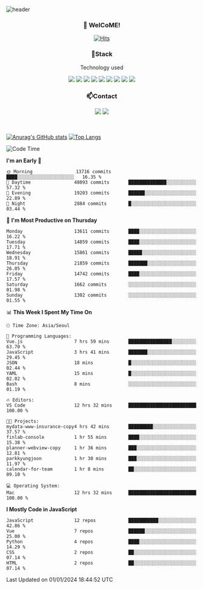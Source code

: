 ![header](https://capsule-render.vercel.app/api?type=waving&color=gradient&height=200&text=Kyungjoon&fontAlign=70&fontAlignY=40&animation=twinkling)

<h3 align="center">👋 WelCoME!</h3>

<div align=center>
  
[![Hits](https://hits.seeyoufarm.com/api/count/incr/badge.svg?url=https%3A%2F%2Fgithub.com%2Fuvula6921&count_bg=%2322BAC9&title_bg=%23827F7F&icon=iconify.svg&icon_color=%2325A27F&title=visits&edge_flat=false)](https://hits.seeyoufarm.com)
  
</div>
<h3 align="center">📌Stack</h3>
<p align="center">Technology used</p>
<div align="center"><img src="https://img.shields.io/badge/HTML5-E34F26?style=flat-square&logo=HTML5&logoColor=white"></img> <img src="https://img.shields.io/badge/CSS3-0A84FF?style=flat-square&logo=CSS3&logoColor=white"></img> <img src="https://img.shields.io/badge/JavaScript-FFCD11?style=flat-square&logo=JavaScript&logoColor=white"></img> <img src="https://img.shields.io/badge/React-00BCF6?style=flat-square&logo=React&logoColor=white"></img> <img src="https://img.shields.io/badge/jQuery-3655FF?style=flat-square&logo=jQuery&logoColor=white"></img> <img src="https://img.shields.io/badge/Ruby-E0115F?style=flat-square&logo=Ruby&logoColor=white"></img> <img src="https://img.shields.io/badge/Python-4B8BBE?style=flat-square&logo=Python&logoColor=white"></img> <img src="https://img.shields.io/badge/Vue-4FC08D?style=flat-square&logo=Vue.js&logoColor=white"></img> <img src="https://img.shields.io/badge/Nuxt-00DC82?style=flat-square&logo=Nuxt.js&logoColor=white"></img></div>

<h3 align="center">📫Contact</h3>
<div align="center"><a href="https://velog.io/@uvula6921/"><img src="https://img.shields.io/badge/Blog-20c997?style=flat-square&logo=V&logoColor=white"/></a> <a href="pkj6921@gmail.com"><img src="https://img.shields.io/badge/Gmail-EA4335?style=flat-square&logo=Gmail&logoColor=white"/></a></div>
<br>
<br>

[![Anurag's GitHub stats](https://github-readme-stats.vercel.app/api?username=uvula6921&hide=stars,issues&show_icons=true&count_private=true&theme=tokyonight)](https://github.com/anuraghazra/github-readme-stats)
[![Top Langs](https://github-readme-stats.vercel.app/api/top-langs/?username=uvula6921&hide=css,jupyter%20notebook,html&exclude_repo=uvula6921,uvula6921.github.io&layout=compact&langs_count=8)](https://github.com/anuraghazra/github-readme-stats)

<!--START_SECTION:waka-->
![Code Time](http://img.shields.io/badge/Code%20Time-1%2C991%20hrs%2023%20mins-blue)

**I'm an Early 🐤** 

```text
🌞 Morning                13716 commits       ████░░░░░░░░░░░░░░░░░░░░░   16.35 % 
🌆 Daytime                48093 commits       ██████████████░░░░░░░░░░░   57.32 % 
🌃 Evening                19203 commits       ██████░░░░░░░░░░░░░░░░░░░   22.89 % 
🌙 Night                  2884 commits        █░░░░░░░░░░░░░░░░░░░░░░░░   03.44 % 
```
📅 **I'm Most Productive on Thursday** 

```text
Monday                   13611 commits       ████░░░░░░░░░░░░░░░░░░░░░   16.22 % 
Tuesday                  14859 commits       ████░░░░░░░░░░░░░░░░░░░░░   17.71 % 
Wednesday                15861 commits       █████░░░░░░░░░░░░░░░░░░░░   18.91 % 
Thursday                 21859 commits       ███████░░░░░░░░░░░░░░░░░░   26.05 % 
Friday                   14742 commits       ████░░░░░░░░░░░░░░░░░░░░░   17.57 % 
Saturday                 1662 commits        ░░░░░░░░░░░░░░░░░░░░░░░░░   01.98 % 
Sunday                   1302 commits        ░░░░░░░░░░░░░░░░░░░░░░░░░   01.55 % 
```


📊 **This Week I Spent My Time On** 

```text
🕑︎ Time Zone: Asia/Seoul

💬 Programming Languages: 
Vue.js                   7 hrs 59 mins       ████████████████░░░░░░░░░   63.70 % 
JavaScript               3 hrs 41 mins       ███████░░░░░░░░░░░░░░░░░░   29.45 % 
JSON                     18 mins             █░░░░░░░░░░░░░░░░░░░░░░░░   02.44 % 
YAML                     15 mins             █░░░░░░░░░░░░░░░░░░░░░░░░   02.02 % 
Bash                     8 mins              ░░░░░░░░░░░░░░░░░░░░░░░░░   01.19 % 

🔥 Editors: 
VS Code                  12 hrs 32 mins      █████████████████████████   100.00 % 

🐱‍💻 Projects: 
mydata-www-insurance-copy4 hrs 42 mins       █████████░░░░░░░░░░░░░░░░   37.57 % 
finlab-console           1 hr 55 mins        ████░░░░░░░░░░░░░░░░░░░░░   15.38 % 
planner-webview-copy     1 hr 36 mins        ███░░░░░░░░░░░░░░░░░░░░░░   12.81 % 
parkkyungjoon            1 hr 30 mins        ███░░░░░░░░░░░░░░░░░░░░░░   11.97 % 
calendar-for-team        1 hr 8 mins         ██░░░░░░░░░░░░░░░░░░░░░░░   09.10 % 

💻 Operating System: 
Mac                      12 hrs 32 mins      █████████████████████████   100.00 % 
```

**I Mostly Code in JavaScript** 

```text
JavaScript               12 repos            ███████████░░░░░░░░░░░░░░   42.86 % 
Vue                      7 repos             ██████░░░░░░░░░░░░░░░░░░░   25.00 % 
Python                   4 repos             ████░░░░░░░░░░░░░░░░░░░░░   14.29 % 
CSS                      2 repos             ██░░░░░░░░░░░░░░░░░░░░░░░   07.14 % 
HTML                     2 repos             ██░░░░░░░░░░░░░░░░░░░░░░░   07.14 % 
```




 Last Updated on 01/01/2024 18:44:52 UTC
<!--END_SECTION:waka-->
